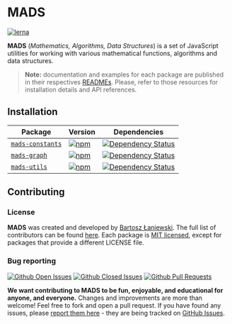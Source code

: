# MADS

[![lerna](https://img.shields.io/badge/maintained%20with-lerna-cc00ff.svg)](https://lernajs.io/)

**MADS** (_Mathematics, Algorithms, Data Structures_) is a set of JavaScript utilities for working with various mathematical functions, algorithms and data structures.

> **Note:** documentation and examples for each package are published in their respectives [READMEs](#installation). Please, refer to those resources for installation details and API references.

## Installation

| Package                                      | Version                                                                                                                | Dependencies                                                                                                                              |
| -------------------------------------------- | ---------------------------------------------------------------------------------------------------------------------- | ----------------------------------------------------------------------------------------------------------------------------------------- |
| [`mads-constants`](/packages/mads-constants) | [![npm](https://img.shields.io/npm/v/mads-constants.svg?maxAge=2592000)](https://www.npmjs.com/package/mads-constants) | [![Dependency Status](https://david-dm.org/Bartozzz/mads.svg?path=packages/mads-constants)](https://www.npmjs.com/package/mads-constants) |
| [`mads-graph`](/packages/mads-graph)         | [![npm](https://img.shields.io/npm/v/mads-graph.svg?maxAge=2592000)](https://www.npmjs.com/package/mads-graph)         | [![Dependency Status](https://david-dm.org/Bartozzz/mads.svg?path=packages/mads-graph)](https://www.npmjs.com/package/mads-graph)         |
| [`mads-utils`](/packages/mads-utils)         | [![npm](https://img.shields.io/npm/v/mads-utils.svg?maxAge=2592000)](https://www.npmjs.com/package/mads-utils)         | [![Dependency Status](https://david-dm.org/Bartozzz/mads.svg?path=packages/mads-utils)](https://www.npmjs.com/package/mads-utils)         |

## Contributing

### License

**MADS** was created and developed by [Bartosz Łaniewski](https://github.com/Bartozzz). The full list of contributors can be found [here](https://github.com/Bartozzz/mads/graphs/contributors). Each package is [MIT licensed](https://github.com/Bartozzz/mads/blob/master/LICENSE), except for packages that provide a different LICENSE file.

### Bug reporting

[![Github Open Issues](https://img.shields.io/github/issues-raw/Bartozzz/mads.svg)](https://github.com/Bartozzz/mads/issues)
[![Github Closed Issues](https://img.shields.io/github/issues-closed-raw/Bartozzz/mads.svg)](https://github.com/Bartozzz/mads/issues?q=is%3Aissue+is%3Aclosed)
[![Github Pull Requests](https://img.shields.io/github/issues-pr-raw/Bartozzz/mads.svg)](https://github.com/Bartozzz/mads/pulls)

**We want contributing to MADS to be fun, enjoyable, and educational for anyone, and everyone.** Changes and improvements are more than welcome! Feel free to fork and open a pull request. If you have found any issues, please [report them here](https://github.com/project-inra/Bartozzz/mads/new) - they are being tracked on [GitHub Issues](https://github.com/Bartozzz/mads/issues).
